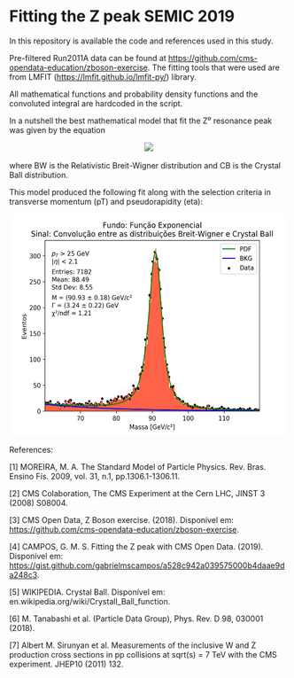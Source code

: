 # Fitting the Z peak SEMIC 2019
In this repository is available the code and references used in this study.

Pre-filtered Run2011A data can be found at https://github.com/cms-opendata-education/zboson-exercise. The fitting tools that were used are from LMFIT (https://lmfit.github.io/lmfit-py/) library.

All mathematical functions and probability density functions and the convoluted integral are hardcoded in the script.

In a nutshell the best mathematical model that fit the Z⁰ resonance peak was given by the equation

<p align="center">
  <img src="http://latex.codecogs.com/gif.latex?%5Cpsi%28x%3B%5CGamma%2CM%2C%20%5Calpha%2C%20n%2C%20%5Csigma%2CA%29%20%3D%20Be%5E%7B-%5Cfrac%7Bx%7D%7B%5Ctau%7D%7D&plus;%20%5Cint_%7B-%5Cinfty%7D%5E%7B%5Cinfty%7DBW%28u%3B%5CGamma%2CM%2CA%29%5Ccdot%20CB%28x-u%2C%20%5Calpha%2C%20n%2C%20%5Csigma%2C%20M%2C%20A%29du," />
</p>

where BW is the Relativistic Breit-Wigner distribution and CB is the Crystal Ball distribution.

This model produced the following fit along with the selection criteria in transverse momentum (pT) and pseudorapidity (eta): 

<p align="center">
  <img src="https://github.com/gabrielmscampos/Fitting-the-Z-peak-SEMIC-2019-/blob/master/plots/model4:convoluted_breitwigner_crystalball_exponential.png" width="500" height="400" />
</p>

References:

[1] MOREIRA, M. A. The Standard Model of Particle Physics. Rev. Bras. Ensino Fís. 2009, vol. 31, n.1, pp.1306.1-1306.11.

[2] CMS Colaboration, The CMS Experiment at the Cern LHC, JINST 3  (2008) S08004.

[3] CMS Open Data, Z Boson exercise. (2018). Disponível em: https://github.com/cms-opendata-education/zboson-exercise.

[4] CAMPOS, G. M. S. Fitting the Z peak with CMS Open Data. (2019). Disponível em: https://gist.github.com/gabrielmscampos/a528c942a039575000b4daae9da248c3.

[5] WIKIPEDIA. Crystal Ball.  Disponível em: en.wikipedia.org/wiki/Crystall_Ball_function.

[6] M. Tanabashi et al. (Particle Data Group), Phys. Rev. D 98, 030001 (2018).

[7]  Albert M. Sirunyan et al. Measurements of the inclusive W and Z production cross sections in pp collisions at sqrt(s) = 7 TeV with the CMS experiment.  JHEP10 (2011) 132.
